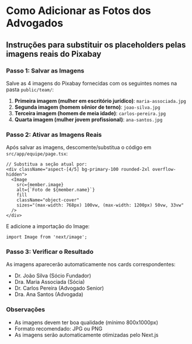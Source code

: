 # Como Adicionar as Fotos dos Advogados

## Instruções para substituir os placeholders pelas imagens reais do Pixabay

### Passo 1: Salvar as Imagens
Salve as 4 imagens do Pixabay fornecidas com os seguintes nomes na pasta `public/team/`:

1. **Primeira imagem (mulher em escritório jurídico)**: `maria-associada.jpg`
2. **Segunda imagem (homem sênior de terno)**: `joao-silva.jpg` 
3. **Terceira imagem (homem de meia idade)**: `carlos-pereira.jpg`
4. **Quarta imagem (mulher jovem profissional)**: `ana-santos.jpg`

### Passo 2: Ativar as Imagens Reais
Após salvar as imagens, descomente/substitua o código em `src/app/equipe/page.tsx`:

```tsx
// Substitua a seção atual por:
<div className="aspect-[4/5] bg-primary-100 rounded-2xl overflow-hidden">
  <Image
    src={member.image}
    alt={`Foto de ${member.name}`}
    fill
    className="object-cover"
    sizes="(max-width: 768px) 100vw, (max-width: 1200px) 50vw, 33vw"
  />
</div>
```

E adicione a importação do Image:
```tsx
import Image from 'next/image';
```

### Passo 3: Verificar o Resultado
As imagens aparecerão automaticamente nos cards correspondentes:
- Dr. João Silva (Sócio Fundador)
- Dra. Maria Associada (Sócia) 
- Dr. Carlos Pereira (Advogado Senior)
- Dra. Ana Santos (Advogada)

### Observações
- As imagens devem ter boa qualidade (mínimo 800x1000px)
- Formato recomendado: JPG ou PNG
- As imagens serão automaticamente otimizadas pelo Next.js
